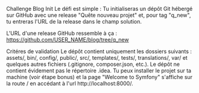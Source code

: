 Challenge
Blog Init
Le défi est simple : Tu initialiseras un dépôt Git hébergé sur GitHub avec une release "Quête nouveau projet" et, pour tag "q_new", tu entreras l'URL de la release dans le champ solution.

L'URL d'une release GitHub ressemble à ça : https://github.com/USER_NAME/blog/tree/q_new

Critéres de validation
Le dépôt contient uniquement les dossiers suivants : assets/, bin/, config/, public/, src/, templates/, tests/, translations/, var/ et quelques autres fichiers (.gitignore, composer.json, etc.).
Le dépôt ne contient évidement pas le répertoire .idea.
Tu peux installer le projet sur ta machine (voir étape bonus) et la page "Welcome to Symfony" s'affiche sur la route / en accédant à l'url http://localhost:8000/.
